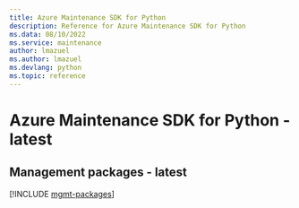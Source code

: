 ```yaml
---
title: Azure Maintenance SDK for Python
description: Reference for Azure Maintenance SDK for Python
ms.data: 08/10/2022
ms.service: maintenance
author: lmazuel
ms.author: lmazuel
ms.devlang: python
ms.topic: reference
---
```

# Azure Maintenance SDK for Python - latest

## Management packages - latest
[!INCLUDE [mgmt-packages](maintenance-mgmt-index.md)]